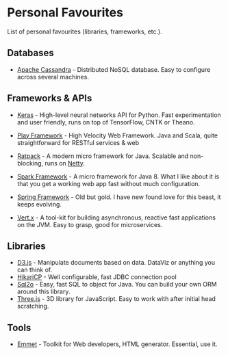 # Personal Favourites

List of personal favourites (libraries, frameworks, etc.).

## Databases

* [Apache Cassandra](https://cassandra.apache.org/) - Distributed NoSQL database. Easy to configure across several machines.

## Frameworks & APIs

* [Keras](https://keras.io) - High-level neural networks API for Python. Fast experimentation and user friendly, runs on top of TensorFlow, CNTK or Theano.

* [Play Framework](https://playframework.com/) - High Velocity Web Framework. Java and Scala, quite straightforward for RESTful services & web

* [Ratpack](https://ratpack.io/) - A modern micro framework for Java. Scalable and non-blocking, runs on [Netty](http://netty.io/).

* [Spark Framework](http://sparkjava.com) - A micro framework for Java 8. What I like about it is that you get a working web app fast without much configuration.

* [Spring Framework](https://spring.io) - Old but gold. I have new found love for this beast, it keeps evolving.

* [Vert.x](http://vertx.io/) - A tool-kit for building asynchronous, reactive fast applications on the JVM. Easy to grasp, good for microservices.

## Libraries

* [D3.js](https://d3js.org) - Manipulate documents based on data. DataViz or anything you can think of.
* [HikariCP](https://brettwooldridge.github.io/HikariCP/) - Well configurable, fast JDBC connection pool
* [Sql2o](https://www.sql2o.org/) - Easy, fast SQL to object for Java. You can build your own ORM around this library.
* [Three.js](https://threejs.org) - 3D library for JavaScript. Easy to work with after initial head scratching.

## Tools

* [Emmet](https://emmet.io) - Toolkit for Web developers, HTML generator. Essential, use it.
